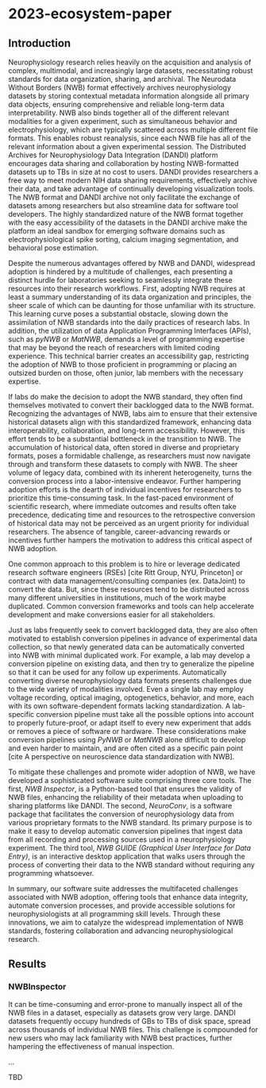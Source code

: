 # 2023-ecosystem-paper
## Introduction
Neurophysiology research relies heavily on the acquisition and analysis of complex, multimodal, and increasingly large datasets, necessitating robust standards for data organization, sharing, and archival. The Neurodata Without Borders (NWB) format effectively archives neurophysiology datasets by storing contextual metadata information alongside all primary data objects, ensuring comprehensive and reliable long-term data interpretability. NWB also binds together all of the different relevant modalities for a given experiment, such as simultaneous behavior and electrophysiology, which are typically scattered across multiple different file formats. This enables robust reanalysis, since each NWB file has all of the relevant information about a given experimental session. The Distributed Archives for Neurophysiology Data Integration (DANDI) platform encourages data sharing and collaboration by hosting NWB-formatted datasets up to TBs in size at no cost to users. DANDI provides researchers a free way to meet modern NIH data sharing requirements, effectively archive their data, and take advantage of continually developing visualization tools. The NWB format and DANDI archive not only facilitate the exchange of datasets among researchers but also streamline data for software tool developers. The highly standardized nature of the NWB format together with the easy accessibility of the datasets in the DANDI archive make the platform an ideal sandbox for emerging software domains such as electrophysiological spike sorting, calcium imaging segmentation, and behavioral pose estimation.

Despite the numerous advantages offered by NWB and DANDI, widespread adoption is hindered by a multitude of challenges, each presenting a distinct hurdle for laboratories seeking to seamlessly integrate these resources into their research workflows. First, adopting NWB requires at least a summary understanding of its data organization and principles, the sheer scale of which can be daunting for those unfamiliar with its structure. This learning curve poses a substantial obstacle, slowing down the assimilation of NWB standards into the daily practices of research labs. In addition, the utilization of data Application Programming Interfaces (APIs), such as _pyNWB_ or _MatNWB_, demands a level of programming expertise that may be beyond the reach of researchers with limited coding experience. This technical barrier creates an accessibility gap, restricting the adoption of NWB to those proficient in programming or placing an outsized burden on those, often junior, lab members with the necessary expertise.

If labs do make the decision to adopt the NWB standard, they often find themselves motivated to convert their backlogged data to the NWB format. Recognizing the advantages of NWB, labs aim to ensure that their extensive historical datasets align with this standardized framework, enhancing data interoperability, collaboration, and long-term accessibility. However, this effort tends to be a substantial bottleneck in the transition to NWB. The accumulation of historical data, often stored in diverse and proprietary formats, poses a formidable challenge, as researchers must now navigate through and transform these datasets to comply with NWB. The sheer volume of legacy data, combined with its inherent heterogeneity, turns the conversion process into a labor-intensive endeavor. Further hampering adoption efforts is the dearth of individual incentives for researchers to prioritize this time-consuming task. In the fast-paced environment of scientific research, where immediate outcomes and results often take precedence, dedicating time and resources to the retrospective conversion of historical data may not be perceived as an urgent priority for individual researchers. The absence of tangible, career-advancing rewards or incentives further hampers the motivation to address this critical aspect of NWB adoption.

One common approach to this problem is to hire or leverage dedicated research software engineers (RSEs) [cite Ritt Group, NYU, Princeton] or contract with data management/consulting companies (ex. DataJoint) to convert the data. But, since these resources tend to be distributed across many different universities in institutions, much of the work maybe duplicated. Common conversion frameworks and tools can help accelerate development and make conversions easier for all stakeholders.

Just as labs frequently seek to convert backlogged data, they are also often motivated to establish conversion pipelines in advance of experimental data collection, so that newly generated data can be automatically converted into NWB with minimal duplicated work. For example, a lab may develop a conversion pipeline on existing data, and then try to generalize the pipeline so that it can be used for any follow up experiments. Automatically converting diverse neurophysiology data formats presents challenges due to the wide variety of modalities involved. Even a single lab may employ voltage recording, optical imaging, optogenetics, behavior, and more, each with its own software-dependent formats lacking standardization. A lab-specific conversion pipeline must take all the possible options into account to properly future-proof, or adapt itself to every new experiment that adds or removes a piece of software or hardware. These considerations make conversion pipelines using _PyNWB_ or _MatNWB_ alone difficult to develop and even harder to maintain, and are often cited as a specific pain point [cite A perspective on neuroscience data standardization with NWB].

To mitigate these challenges and promote wider adoption of NWB, we have developed a sophisticated software suite comprising three core tools. The first, _NWB Inspector_, is a Python-based tool that ensures the validity of NWB files, enhancing the reliability of their metadata when uploading to sharing platforms like DANDI. The second, _NeuroConv_, is a software package that facilitates the conversion of neurophysiology data from various proprietary formats to the NWB standard. Its primary purpose is to make it easy to develop automatic conversion pipelines that ingest data from all recording and processing sources used in a neurophysiology experiment. The third tool, _NWB GUIDE (Graphical User Interface for Data Entry)_, is an interactive desktop application that walks users through the process of converting their data to the NWB standard without requiring any programming whatsoever.

In summary, our software suite addresses the multifaceted challenges associated with NWB adoption, offering tools that enhance data integrity, automate conversion processes, and provide accessible solutions for neurophysiologists at all programming skill levels. Through these innovations, we aim to catalyze the widespread implementation of NWB standards, fostering collaboration and advancing neurophysiological research.

## Results
### NWBInspector
It can be time-consuming and error-prone to manually inspect all of the NWB files in a dataset, especially as datasets grow very large. DANDI datasets frequently occupy hundreds of GBs to TBs of disk space, spread across thousands of individual NWB files. This challenge is compounded for new users who may lack familiarity with NWB best practices, further hampering the effectiveness of manual inspection.

...

TBD

